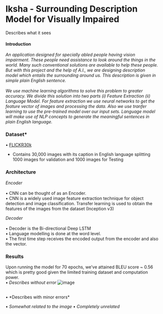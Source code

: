 # Iksha - Surrounding Description Model for Visually Impaired
Describes what it sees </br>
#### Introduction </br>
*An application designed for specially abled people having vision
impairment. These people need assistance to look around the things in the world.
Many such conventional solutions are available to help these people. But with this
project and the help of A.I., we are designing description model which entails the
surrounding around us. This description is given in simple plain English sentence.</br></br>
We use machine learning algorithms to solve this problem to greater accuracy.
We divide this solution into two parts (i) Feature Extraction (ii) Language Model.
For feature extraction we use neural networks to get the feature vector of images and
processing the data. Also we use tranfer learning to use the pre-trained model over
our input sets. Language model will make use of NLP concepts to generate the
meaningful sentences in plain English language.*

### Dataset*
• [FLICKR30k](http://shannon.cs.illinois.edu/DenotationGraph/)
 - Contains 30,000 images with its caption in English language splitting 1000 images for validation and 1000 images for Testing

### Architecture
*Encoder* </br></br>
  • CNN can be thought of as an Encoder. </br>
  •  CNN is a widely used image feature extraction technique for object detection and image classification. Transfer learning is used to obtain the features of the images from       the       dataset (Inception v3)</br>

*Decoder* </br></br>
• Decoder is the Bi-directional Deep LSTM </br>
• Language modelling is done at the word level. </br>
• The first time step receives the encoded output from the encoder and also the <START> vector.
  
 ### Results
 
 Upon running the model for 70 epochs, we’ve attained BLEU score ~ 0.56 which is pretty good given the limited training dataset and computation power. </br>
• *Describes without error*
![image](https://user-images.githubusercontent.com/24832637/97819663-e76b3b00-1c5e-11eb-820f-b4484a31102a.png)

</br>
• *Describes with minor errors*

• *Somewhat related to the image*
• *Completely unrelated*



  
  
  
  





